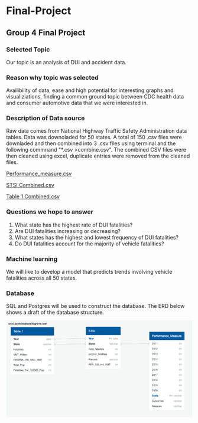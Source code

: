 # Final-Project
## Group 4 Final Project


### Selected Topic

Our topic is an analysis of DUI and accident data.

### Reason why topic was selected 

Availibility of data, ease and high potential for interesting graphs and visualiziations, finding a common ground topic between CDC health data and consumer automotive data that we were interested in.

### Description of Data source

Raw data comes from National Highway Traffic Safety Administration data tables. Data was downoladed for 50 states. A total of 150 .csv files were downladed and then combined into 3 .csv files using terminal and the following commnand "*.csv >combine.csv". The combined CSV files were then cleaned using excel, duplicate entries were removed from the cleaned files. 

[Performance_measure.csv](https://github.com/pperlinski/Final-Project/blob/main/Performance_measure.csv)

[STSI Combined.csv](https://github.com/pperlinski/Final-Project/blob/main/STSI%20Combined%20.csv)

[Table 1 Combined.csv](https://github.com/pperlinski/Final-Project/blob/main/Table%201%20Combined.csv)


### Questions we hope to answer

1. What state has the highest rate of DUI fatalities?
2. Are DUI fatalities increasing or decreasing? 
3. What states has the highest and lowest frequency of DUI fatalities?
4. Do DUI fatalities account for the majority of vehicle fatalities? 

### Machine learning

We will like to develop a model that predicts trends involving vehicle fatalities across all 50 states. 

### Database

SQL and Postgres will be used to construct the database. The ERD below shows a draft of the database structure. 

![QuickDBD-export(1).png](https://github.com/pperlinski/Final-Project/blob/main/QuickDBD-export%20(1).png)
